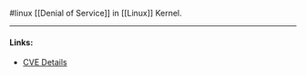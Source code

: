 #linux 
[[Denial of Service]] in [[Linux]] Kernel.

---
#### Links:
- [CVE Details](https://www.cvedetails.com/cve/CVE-2021-31440/)

